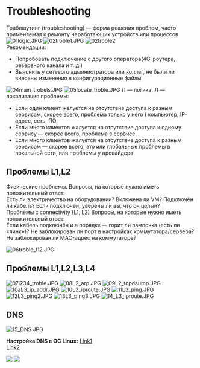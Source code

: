 # Troubleshooting

Траблшутинг (troubleshooting) — форма решения проблем, часто применяемая к ремонту неработающих устройств или процессов
![01logic.JPG](./pict/01logic.JPG)
![02troble1.JPG](./pict/02troble1.JPG)
![02troble2](./pict/02troble2.JPG)\
Рекомендации:
* Попробовать подключение с другого оператора(4G-роутера, резервного канала и т. д.)
* Выяснить у сетевого администратора или коллег, не были ли внесены изменения в конфигурационные файлы

![04main_trobels.JPG](./pict/04main_trobels.JPG)
![05locate_troble.JPG](./pict/05locate_troble.JPG)
Л — логика. Л — локализация проблемы:
* Если один клиент жалуется на отсутствие доступа к разным сервисам, скорее всего, проблема только у него (  компьютер, IP-адрес, сеть, ПО
* Если много клиентов жалуется на отсутствие доступа к одному сервису — скорее всего, проблема в сервисе
* Если много клиентов жалуется на отсутствие доступа к разным сервисам — скорее всего, это или глобальные проблемы в локальной сети, или проблемы у провайдера

## Проблемы L1,L2
Физические проблемы. Вопросы, на которые нужно иметь положительный ответ:\
Есть ли электричество на оборудовании? Включена ли VM? Подключён ли кабель? Если подключён, уверены ли вы, что он целый?\
Проблемы с connectivity (L1, L2) Вопросы, на которые нужно иметь положительный ответ:\
Если кабель подключён и в порядке — горит ли лампочка (есть ли «линк»)? Не заблокирован ли порт в настройках коммутатора/сервера? Не заблокирован ли MAC-адрес на коммутаторе?

![06troble_l12.JPG](./pict/06troble_l12.JPG)

## Проблемы L1,L2,L3,L4
![07l234_troble.JPG](./pict/07l234_troble.JPG)
![08L2_arp.JPG](./pict/08L2_arp.JPG)
![09L2_tcpdaump.JPG](./pict/09L2_tcpdaump.JPG)
![10aL3_ip_addr.JPG](./pict/10aL3_ip_addr.JPG)
![10L3_iproute.JPG](./pict/10L3_iproute.JPG)
![11L3_ping.JPG](./pict/11L3_ping.JPG)
![12L3_ping2.JPG](./pict/12L3_ping2.JPG)
![13L3_ping3.JPG](./pict/13L3_ping3.JPG)
![14_L3_iproute.JPG](./pict/14_L3_iproute.JPG)

## DNS
![15_DNS.JPG](./pict/15_DNS.JPG)

**Настройка DNS в ОС Linux:**
[Link1](https://tokmakov.msk.ru/blog/item/522)\
[Link2](https://itgap.ru/post/lokalnyj-dns-server-na-linux)

![](./pic/)
![](./pic/)



